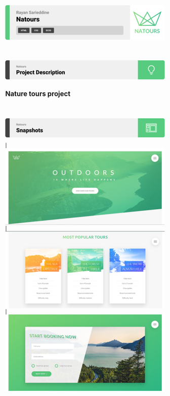 <img src="./readme/title1.svg"/>

<br><br>

<!-- project philosophy -->
<img src="./readme/title2.svg"/>

## Nature tours project

<br><br>

<!-- Prototyping -->
<img src="./readme/title3.svg"/>

| ![Landing](./readme/demo.jpg)
| ![Landing](./readme/demo2.jpg)
| ![Landing](./readme/demo3.jpg)
